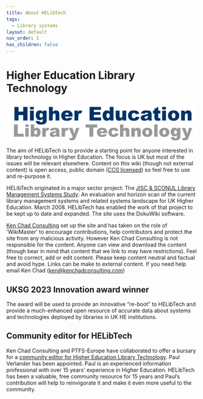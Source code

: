 ```yaml
---
title: About HELibTech
tags:
  - Library systems
layout: default
nav_order: 1
has_children: false
---
```

# Higher Education Library Technology

![Higher Education Library Technology Logo](/assets/images/helibtech-logo.png)

The aim of HELibTech is to provide a starting point for anyone interested in library technology in Higher Education. The focus is UK but most of the issues will be relevant elsewhere. Content on this wiki (though not external content) is open access, public domain ([CC0 licensed](https://creativecommons.org/publicdomain/zero/1.0/)) so feel free to use and re-purpose it.

HELibTech originated in a major sector project: The [JISC & SCONUL Library Management Systems Study](http://www.webarchive.org.uk/wayback/archive/20140615073047/http://www.jisc.ac.uk/media/documents/programmes/resourcediscovery/lmsstudy.pdf): An evaluation and horizon scan of the current library management systems and related systems landscape for UK Higher Education. March 2008. HELibTech has enabled the work of that project to be kept up to date and expanded. The site uses the DokuWiki software.

[Ken Chad Consulting](http://www.kenchadconsulting.com/) set up the site and has taken on the role of 'WikiMaster' to encourage contributions, help contributors and protect the site from any malicious activity. However Ken Chad Consulting is not responsible for the content. Anyone can view and download the content (though bear in mind that content that we link to may have restrictions). Feel free to correct, add or edit content. Please keep content neutral and factual and avoid hype. Links can be make to external content. If you need help email Ken Chad ([ken@kenchadconsulting.com](mailto:ken@kenchadconsulting.com))

## UKSG 2023 Innovation award winner

The award will be used to provide an innovative “re-boot” to HELibTech and provide a much-enhanced open resource of accurate data about systems and technologies deployed by libraries in UK HE institutions.

## Community editor for HELibTech

Ken Chad Consulting and PTFS-Europe have collaborated to offer a bursary for a [community editor for Higher Education Library Technology](https://www.helibtech.com/_media/helibtech_community_editor_pr_september_2023.pdf). Paul Verlander has been appointed. Paul is an experienced information professional with over 15 years’ experience in Higher Education. HELibTech has been a valuable, free community resource for 15 years and Paul’s contribution will help to reinvigorate it and make it even more useful to the community.
